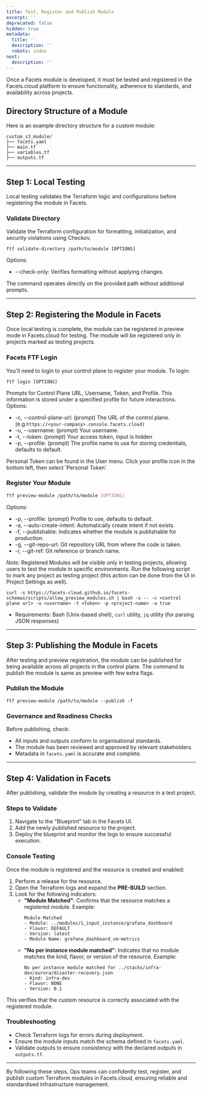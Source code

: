 ```yaml
---
title: Test, Register and Publish Module
excerpt: ''
deprecated: false
hidden: true
metadata:
  title: ''
  description: ''
  robots: index
next:
  description: ''
---
```

Once a Facets module is developed, it must be tested and registered in the Facets.cloud platform to ensure functionality, adherence to standards, and availability across projects.

## Directory Structure of a Module

Here is an example directory structure for a custom module:

```
custom_s3_module/
├── facets.yaml
├── main.tf
├── variables.tf
├── outputs.tf
```

***

## **Step 1: Local Testing**

Local testing validates the Terraform logic and configurations before registering the module in Facets.

### Validate Directory

Validate the Terraform configuration for formatting, initialization, and security violations using Checkov. 

```Text bash
ftf validate-directory /path/to/module [OPTIONS]
```

Options:

* \--check-only: Verifies formatting without applying changes.

The command operates directly on the provided path without additional prompts.

***

## **Step 2: Registering the Module in Facets**

Once local testing is complete, the module can be registered in preview mode in Facets.cloud for testing. The module will be registered only in projects marked as testing projects.

### Facets FTF Login

You'll need to login to your control plane to register your module. To login:

```Text bash
ftf login [OPTIONS]
```

Prompts for Control Plane URL, Username, Token, and Profile. This information is stored under a specified profile for future interactions. Options:

* \-c, --control-plane-url: (prompt) The URL of the control plane. (e.g.`https://<your-company>.console.facets.cloud)`
* \-u, --username: (prompt) Your username.
* \-t, --token: (prompt) Your access token, input is hidden
* \-p, --profile: (prompt) The profile name to use for storing credentials, defaults to default.

Personal Token can be found in the User menu. Click your profile icon in the bottom left, then select 'Personal Token'.

### Register Your Module

```bash bash
ftf preview-module /path/to/module [OPTIONS]
```

Options:

* \-p, --profile: (prompt) Profile to use, defaults to default.
* \-a, --auto-create-intent: Automatically create intent if not exists.
* \-f, --publishable: Indicates whether the module is publishable for production.
* \-g, --git-repo-url: Git repository URL from where the code is taken.
* \-r, --git-ref: Git reference or branch name.

*Note:* Registered Modules will be visible only in testing projects, allowing users to test the module in specific environments. Run the following script to mark any project as testing project (this action can be done from the UI in Project Settings as well).

```
curl -s https://facets-cloud.github.io/facets-schemas/scripts/allow_preview_modules.sh | bash -s -- -c <control plane url> -u <username> -t <token> -p <project-name> -a true
```

* Requirements: Bash (Unix-based shell), `curl` utility, `jq` utility (for parsing JSON responses)

***

## **Step 3: Publishing the Module in Facets**

After testing and preview registration, the module can be published for being available across all projects in the control plane. The command to publish the module is same as preview with few extra flags. 

### Publish the Module

```
ftf preview-module /path/to/module --publish -f
```

### Governance and Readiness Checks

Before publishing, check:

* All inputs and outputs conform to organisational standards.
* The module has been reviewed and approved by relevant stakeholders.
* Metadata in `facets.yaml` is accurate and complete.

***

## **Step 4: Validation in Facets**

After publishing, validate the module by creating a resource in a test project.

### Steps to Validate

1. Navigate to the "Blueprint" tab in the Facets UI.
2. Add the newly published resource to the project.
3. Deploy the blueprint and monitor the logs to ensure successful execution.

### Console Testing

Once the module is registered and the resource is created and enabled:

1. Perform a release for the resource.
2. Open the Terraform logs and expand the **PRE-BUILD** section.
3. Look for the following indicators:
   * **"Module Matched"**: Confirms that the resource matches a registered module. Example:
     ```plaintext
     Module Matched
     - Module: ../modules/1_input_instance/grafana_dashboard
     - Flavor: DEFAULT
     - Version: latest
     - Module Name: grafana_dashboard_vm-metrics
     ```
   * **"No per instance module matched"**: Indicates that no module matches the kind, flavor, or version of the resource. Example:
     ```plaintext
     No per instance module matched for ../stacks/infra-dev/aurora/disaster-recovery.json
     - Kind: infra-dev
     - Flavor: NONE
     - Version: 0.1
     ```

This verifies that the custom resource is correctly associated with the registered module.

### Troubleshooting

* Check Terraform logs for errors during deployment.
* Ensure the module inputs match the schema defined in `facets.yaml`.
* Validate outputs to ensure consistency with the declared outputs in `outputs.tf`.

***

By following these steps, Ops teams can confidently test, register, and publish custom Terraform modules in Facets.cloud, ensuring reliable and standardised infrastructure management.
